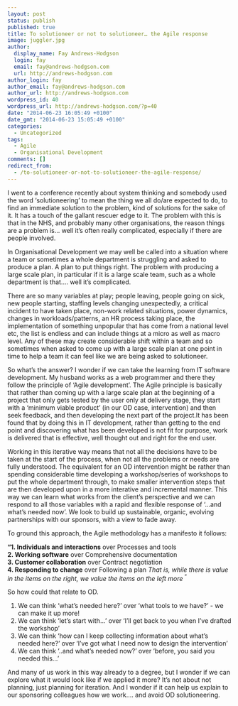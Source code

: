 ```yaml
---
layout: post
status: publish
published: true
title: To solutioneer or not to solutioneer… the Agile response
image: juggler.jpg
author:
  display_name: Fay Andrews-Hodgson
  login: fay
  email: fay@andrews-hodgson.com
  url: http://andrews-hodgson.com
author_login: fay
author_email: fay@andrews-hodgson.com
author_url: http://andrews-hodgson.com
wordpress_id: 40
wordpress_url: http://andrews-hodgson.com/?p=40
date: "2014-06-23 16:05:49 +0100"
date_gmt: "2014-06-23 15:05:49 +0100"
categories:
  - Uncategorized
tags:
  - Agile
  - Organisational Development
comments: []
redirect_from:
  - /to-solutioneer-or-not-to-solutioneer-the-agile-response/
---
```


<p>I went to a conference recently about system thinking and somebody used the word ‘solutioneering’ to mean the thing we all do/are expected to do, to find an immediate solution to the problem, kind of solutions for the sake of it.  It has a touch of the gallant rescuer edge to it.  The problem with this is that in the NHS, and probably many other organisations, the reason things are a problem is... well it’s often really complicated, especially if there are people involved.</p>

<!--more-->

<p>In Organisational Development we may well be called into a situation where a team or sometimes a whole department is struggling and asked to produce a plan. A plan to put things right.  The problem with producing a large scale plan, in particular if it is a large scale team, such as a whole department is that.... well it’s complicated.</p>
<p>There are so many variables at play; people leaving, people going on sick, new people starting, staffing levels changing unexpectedly, a critical incident to have taken place, non-work related situations, power dynamics, changes in workloads/patterns, an HR process taking place, the implementation of something unpopular that has come from a national level etc, the list is endless and can include things at a micro as well as macro level.  Any of these may create considerable shift within a team and so sometimes when asked to come up with a large scale plan at one point in time to help a team it can feel like we are being asked to solutioneer.</p>
<p>So what’s the answer?  I wonder if we can take the learning from IT software development.  My husband works as a web programmer and there they follow the principle of ‘Agile development’. The Agile principle is basically that rather than coming up with a large scale plan at the beginning of a project that only gets tested by the user only at delivery stage, they start with a ‘minimum viable product’  (in our OD case, intervention)  and then seek feedback, and then developing the next part of the project.It has been found that by doing this in IT development, rather than getting to the end point and discovering what has been developed is not fit for purpose, work is delivered that is effective, well thought out and right for the end user.</p>
<p>Working in this iterative way means that not all the decisions have to be taken at the start of the process, when not all the problems or needs are fully understood. The equivalent for an OD intervention might be rather than spending considerable time developing a workshop/series of workshops to put the whole department through, to make smaller intervention steps that are then developed upon in a more interative and incremental  manner.  This way we can learn what works from the client’s perspective and we can respond to all those variables with a rapid and flexible response of ‘…and what’s needed now’.  We look to build up sustainable, organic, evolving partnerships with our sponsors, with a view to fade away.</p>
<p>To ground this approach, the Agile methodology has a manifesto it follows:</p>
<p><strong>“1. Individuals and interactions</strong> over Processes and tools<br />
<strong>2. Working software</strong> over Comprehensive documentation<br />
<strong>3. Customer collaboration</strong> over Contract negotiation<br />
<strong>4. Responding to change</strong> over Following a plan <em>That is, while there is value in the items on the right, we value the items on the left more</em><sup> “</sup></p>
<p>So how could that relate to OD.</p>
<ol>
<li>We can think ‘what’s needed here?’ over ‘what tools to we have?’ - we can make it up more!</li>
<li>We can think ‘let’s start with…’ over  ‘I’ll get back to you when I’ve drafted the workshop’</li>
<li>We can think ‘how can I keep collecting information about what’s needed here?’ over ‘I’ve got what I need now to design the intervention’</li>
<li>We can think ‘..and what’s needed now?’ over ‘before, you said you needed this…’</li>
</ol>
<p>And many of us work in this way already to a degree, but I wonder if we can explore what it would look like if we applied it more?  It’s not about not planning, just planning for iteration.  And I wonder if it can help us explain to our sponsoring colleagues how we work…. and avoid OD solutioneering.</p>
